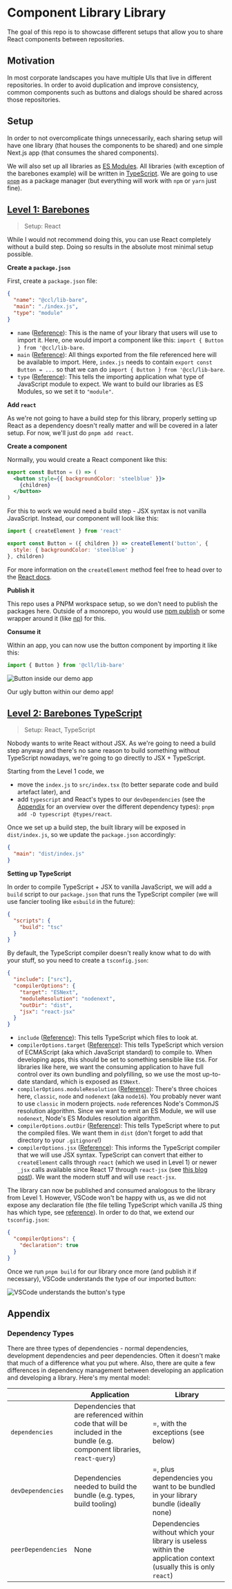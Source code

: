 # Component Library Library

The goal of this repo is to showcase different setups that allow you to share React components between repositories.

## Motivation

In most corporate landscapes you have multiple UIs that live in different repositories. In order to avoid duplication and improve consistency, common components such as buttons and dialogs should be shared across those repositories.

## Setup

In order to not overcomplicate things unnecessarily, each sharing setup will have one library (that houses the components to be shared) and one simple Next.js app (that consumes the shared components).

We will also set up all libraries as [ES Modules](https://nodejs.org/api/esm.html#introduction). All libraries (with exception of the barebones example) will be written in [TypeScript](https://www.typescriptlang.org/). We are going to use [`pnpm`](https://pnpm.io/) as a package manager (but everything will work with `npm` or `yarn` just fine).

## [Level 1: Barebones](./lib/bare/)

> Setup: React

While I would not recommend doing this, you can use React completely without a build step. Doing so results in the absolute most minimal setup possible.

**Create a `package.json`**

First, create a `package.json` file:

```json
{
  "name": "@ccl/lib-bare",
  "main": "./index.js",
  "type": "module"
}
```

*   `name` ([Reference](https://nodejs.org/api/packages.html#name)): This is the name of your library that users will use to import it. Here, one would import a component like this: `import { Button } from '@ccl/lib-bare`.
*   `main` ([Reference](https://nodejs.org/api/packages.html#main)): All things exported from the file referenced here will be available to import. Here, `index.js` needs to contain `export const Button = ...` so that we can do `import { Button } from '@ccl/lib-bare`.
*   `type` ([Reference](https://nodejs.org/api/packages.html#type)): This tells the importing application what type of JavaScript module to expect. We want to build our libraries as ES Modules, so we set it to `"module"`.

**Add `react`**

As we're not going to have a build step for this library, properly setting up React as a dependency doesn't really matter and will be covered in a later setup. For now, we'll just do `pnpm add react`.

**Create a component**

Normally, you would create a React component like this:

```jsx
export const Button = () => (
  <button style={{ backgroundColor: 'steelblue' }}>
    {children}
  </button>
)
```

For this to work we would need a build step - JSX syntax is not vanilla JavaScript. Instead, our component will look like this:

```js
import { createElement } from 'react'

export const Button = ({ children }) => createElement('button', {
  style: { backgroundColor: 'steelblue' }
}, children)
```

For more information on the `createElement` method feel free to head over to the [React docs](https://react.dev/reference/react/createElement).

**Publish it**

This repo uses a PNPM workspace setup, so we don't need to publish the packages here. Outside of a monorepo, you would use [npm publish](https://docs.npmjs.com/cli/commands/npm-publish) or some wrapper around it (like [np](https://github.com/sindresorhus/np)) for this.

**Consume it**

Within an app, you can now use the button component by importing it like this:

```js
import { Button } from '@cll/lib-bare'
```

![Button inside our demo app](./.github/screenshots/lib-bare.png)

<figcaption>Our ugly button within our demo app!</figcaption>

## [Level 2: Barebones TypeScript](./lib/bare-ts/)

> Setup: React, TypeScript

Nobody wants to write React without JSX. As we're going to need a build step anyway and there's no sane reason to build something without TypeScript nowadays, we're going to go directly to JSX + TypeScript.

Starting from the Level 1 code, we

- move the `index.js` to `src/index.tsx` (to better separate code and build artefact later), and
- add `typescript` and React's types to our `devDependencies` (see the [Appendix](#dependency-types) for an overview over the different dependency types): `pnpm add -D typescript @types/react`.

Once we set up a build step, the built library will be exposed in `dist/index.js`, so we update the `package.json` accordingly:

```json
{
  "main": "dist/index.js"
}
```

**Setting up TypeScript**

In order to compile TypeScript + JSX to vanilla JavaScript, we will add a `build` script to our `package.json` that runs the TypeScript compiler (we will use fancier tooling like `esbuild` in the future):

```json
{
  "scripts": {
    "build": "tsc"
  }
}
```

By default, the TypeScript compiler doesn't really know what to do with your stuff, so you need to create a `tsconfig.json`:

```json
{
  "include": ["src"],
  "compilerOptions": {
    "target": "ESNext",
    "moduleResolution": "nodenext",
    "outDir": "dist",
    "jsx": "react-jsx"
  }
}
```

- `include` ([Reference](https://www.typescriptlang.org/tsconfig#include)): This tells TypeScript which files to look at.
- `compilerOptions.target` ([Reference](https://www.typescriptlang.org/tsconfig#target)): This tells TypeScript which version of ECMAScript (aka which JavaScript standard) to compile to. When developing apps, this should be set to something sensible like `ES6`. For libraries like here, we want the consuming application to have full control over its own bundling and polyfilling, so we use the most up-to-date standard, which is exposed as `ESNext`.
- `compilerOptions.moduleResolution` ([Reference](https://www.typescriptlang.org/tsconfig#moduleResolution)): There's three choices here, `classic`, `node` and `nodenext` (aka `node16`). You probably never want to use `classic` in modern projects. `node` references Node's CommonJS resolution algorithm. Since we want to emit an ES Module, we will use `nodenext`, Node's ES Modules resolution algorithm.
- `compilerOptions.outDir` ([Reference](https://www.typescriptlang.org/tsconfig#outDir)): This tells TypeScript where to put the compiled files. We want them in `dist` (don't forget to add that directory to your `.gitignore`!)  
- `compilerOptions.jsx` ([Reference](https://www.typescriptlang.org/tsconfig#jsx)): This informs the TypeScript compiler that we will use JSX syntax. TypeScript can convert that either to `createElement` calls through `react` (which we used in Level 1) or newer `_jsx` calls available since React 17 through `react-jsx` (see [this blog post](https://legacy.reactjs.org/blog/2020/09/22/introducing-the-new-jsx-transform.html#whats-different-in-the-new-transform)). We want the modern stuff and will use `react-jsx`.

The library can now be published and consumed analogous to the library from Level 1. However, VSCode won't be happy with us, as we did not expose any declaration file (the file telling TypeScript which vanilla JS thing has which type, see [reference](https://www.typescriptlang.org/docs/handbook/2/type-declarations.html)). In order to do that, we extend our `tsconfig.json`:

```json
{
  "compilerOptions": {
    "declaration": true
  }
}
```

Once we run `pnpm build` for our library once more (and publish it if necessary), VSCode understands the type of our imported button:

![VSCode understands the button's type](./.github/screenshots/vscode-screenshot1.png)

## Appendix

### Dependency Types

There are three types of dependencies - normal dependencies, development dependencies and peer dependencies. Often it doesn't make that much of a difference what you put where. Also, there are quite a few differences in dependency management between developing an application and developing a library. Here's my mental model:

|                    | Application | Library |
| ------------------ | ------------- | ------------- |
| `dependencies`     | Dependencies that are referenced within code that will be included in the bundle (e.g. component libraries, `react-query`) | =, with the exceptions (see below) |
| `devDependencies`  | Dependencies needed to build the bundle (e.g. types, build tooling) | =, plus dependencies you want to be bundled in your library bundle (ideally none) |
| `peerDependencies` | None | Dependencies without which your library is useless within the application context (usually this is only `react`) |
